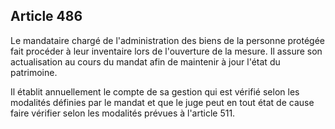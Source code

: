 Article 486
----
Le mandataire chargé de l'administration des biens de la personne protégée fait
procéder à leur inventaire lors de l'ouverture de la mesure. Il assure son
actualisation au cours du mandat afin de maintenir à jour l'état du patrimoine.

Il établit annuellement le compte de sa gestion qui est vérifié selon les
modalités définies par le mandat et que le juge peut en tout état de cause faire
vérifier selon les modalités prévues à l'article 511.
